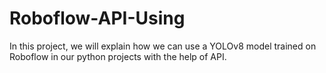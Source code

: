 # Roboflow-API-Using
In this project, we will explain how we can use a YOLOv8 model trained on Roboflow in our python projects with the help of API.
